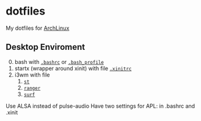 # dotfiles
My dotfiles for [ArchLinux]

## Desktop Enviroment

0. bash with [`.bashrc`] or [`.bash_profile`]
1. startx (wrapper around xinit) with file [`.xinitrc`]
2. i3wm with file 
   1. [`st`]
   2. [`ranger`] 
   3. [`surf`]

[ArchLinux]: http://archlinux.org/
[`.xinitrc`]: ./.xinitrc
[`.bashrc`]: ./.bashrc
[`.bash_profile`]: ./.bash_profile
[`st`]: https://st.suckless.org/
[`surf`]: https://surf.suckless.org/
[`ranger`]: https://ranger.github.io/

Use ALSA instead of pulse-audio
Have two settings for APL: in .bashrc and .xinit
